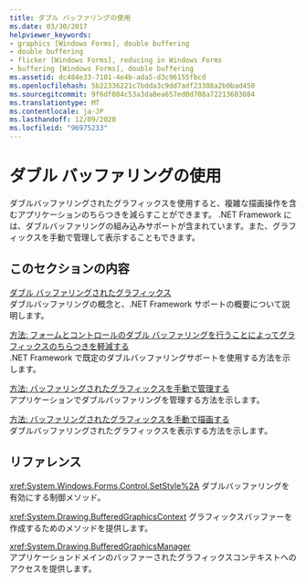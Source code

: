 ```yaml
---
title: ダブル バッファリングの使用
ms.date: 03/30/2017
helpviewer_keywords:
- graphics [Windows Forms], double buffering
- double buffering
- flicker [Windows Forms], reducing in Windows Forms
- buffering [Windows Forms], double buffering
ms.assetid: dc484e33-7101-4e4b-ada5-d3c96155fbcd
ms.openlocfilehash: 5b22336221c7bdda3c9dd7adf23308a2b0bad450
ms.sourcegitcommit: 9f6df084c53a3da0ea657ed0d708a72213683084
ms.translationtype: MT
ms.contentlocale: ja-JP
ms.lasthandoff: 12/09/2020
ms.locfileid: "96975233"
---
```

# <a name="using-double-buffering"></a>ダブル バッファリングの使用
ダブルバッファリングされたグラフィックスを使用すると、複雑な描画操作を含むアプリケーションのちらつきを減らすことができます。 .NET Framework には、ダブルバッファリングの組み込みサポートが含まれています。また、グラフィックスを手動で管理して表示することもできます。  
  
## <a name="in-this-section"></a>このセクションの内容  
 [ダブル バッファリングされたグラフィックス](double-buffered-graphics.md)  
 ダブルバッファリングの概念と、.NET Framework サポートの概要について説明します。  
  
 [方法: フォームとコントロールのダブル バッファリングを行うことによってグラフィックスのちらつきを軽減する](how-to-reduce-graphics-flicker-with-double-buffering-for-forms-and-controls.md)  
 .NET Framework で既定のダブルバッファリングサポートを使用する方法を示します。  
  
 [方法: バッファリングされたグラフィックスを手動で管理する](how-to-manually-manage-buffered-graphics.md)  
 アプリケーションでダブルバッファリングを管理する方法を示します。  
  
 [方法: バッファリングされたグラフィックスを手動で描画する](how-to-manually-render-buffered-graphics.md)  
 ダブルバッファリングされたグラフィックスを表示する方法を示します。  
  
## <a name="reference"></a>リファレンス  
 <xref:System.Windows.Forms.Control.SetStyle%2A> ダブルバッファリングを有効にする制御メソッド。  
  
 <xref:System.Drawing.BufferedGraphicsContext> グラフィックスバッファーを作成するためのメソッドを提供します。  
  
 <xref:System.Drawing.BufferedGraphicsManager>  
 アプリケーションドメインのバッファーされたグラフィックスコンテキストへのアクセスを提供します。
